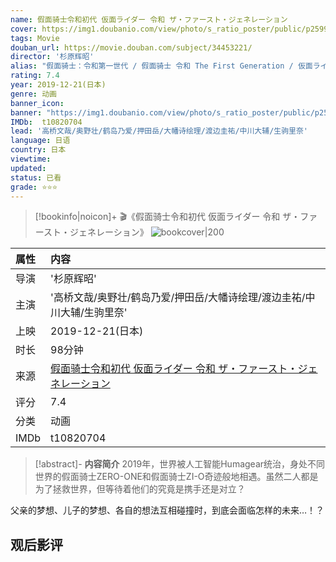 ```yaml
---
name: 假面骑士令和初代 仮面ライダー 令和 ザ・ファースト・ジェネレーション
cover: https://img1.doubanio.com/view/photo/s_ratio_poster/public/p2599635057.jpg
tags: Movie
douban_url: https://movie.douban.com/subject/34453221/
director: '杉原辉昭'
alias: "假面骑士：令和第一世代 / 假面骑士 令和 The First Generation / 仮面ライダーネクストジェネレーションズ2020"
rating: 7.4
year: 2019-12-21(日本)
genre: 动画
banner_icon: 
banner: "https://img1.doubanio.com/view/photo/s_ratio_poster/public/p2599635057.jpg"
IMDb:  t10820704
lead: '高桥文哉/奥野壮/鹤岛乃爱/押田岳/大幡诗绘理/渡边圭祐/中川大辅/生驹里奈' 
language: 日语 
country: 日本 
viewtime:
updated: 
status: 已看
grade: ⭐️⭐️⭐️
---
```

> [!bookinfo|noicon]+ 🎬《假面骑士令和初代 仮面ライダー 令和 ザ・ファースト・ジェネレーション》
> ![bookcover|200](https://img1.doubanio.com/view/photo/s_ratio_poster/public/p2599635057.jpg)
>
| 属性 | 内容                                       |
|:---- |:------------------------------------------ |
| 导演 | '杉原辉昭'                         |
| 主演 | '高桥文哉/奥野壮/鹤岛乃爱/押田岳/大幡诗绘理/渡边圭祐/中川大辅/生驹里奈'                             |
| 上映 | 2019-12-21(日本)                             |
| 时长 | 98分钟                   |
| 来源 | [假面骑士令和初代 仮面ライダー 令和 ザ・ファースト・ジェネレーション](https://movie.douban.com/subject/34453221/) |
| 评分 | 7.4                           |
| 分类 | 动画                            |
| IMDb | t10820704                             | 

> [!abstract]- **内容简介**
>  2019年，世界被人工智能Humagear统治，身处不同世界的假面骑士ZERO-ONE和假面骑士ZI-O奇迹般地相遇。虽然二人都是为了拯救世界，但等待着他们的究竟是携手还是对立？

















父亲的梦想、儿子的梦想、各自的想法互相碰撞时，到底会面临怎样的未来…！？
>  
## 观后影评
